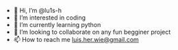 - 👋 Hi, I’m @lu1s-h
- 👀 I’m interested in coding
- 🌱 I’m currently learning python
- 💞️ I’m looking to collaborate on any fun begginer project
- 📫 How to reach me luis.her.wie@gmail.com

<!---
lu1s-h/lu1s-h is a ✨ special ✨ repository because its `README.md` (this file) appears on your GitHub profile.
You can click the Preview link to take a look at your changes.
--->
